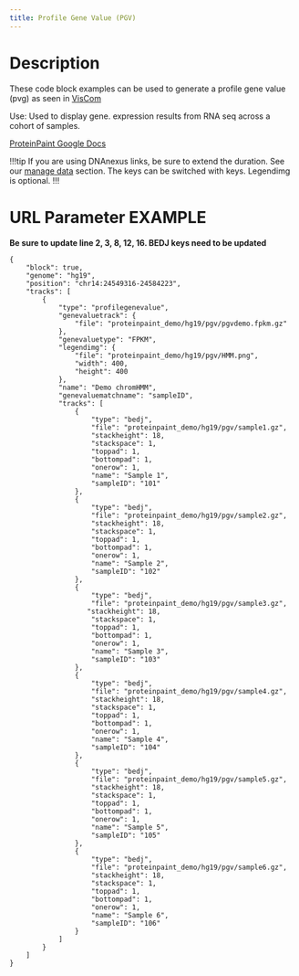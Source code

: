 ```yaml
---
title: Profile Gene Value (PGV) 
---
```

# Description 
These code block examples can be used to generate a profile gene value (pvg) as seen in [VisCom](https://viz.stjude.cloud/zhou-lab/visualization/genomepaint-profile-gene-value-example~35)

Use: Used to display gene. expression results from RNA seq across a cohort of samples.

[ProteinPaint Google Docs](https://docs.google.com/document/d/1yrRpDUZWSRGuCa0snGwRuo721WRHgdYTX7GWIsZ_fSY/)

!!!tip
If you are using DNAnexus links, be sure to extend the duration. See our [manage data](https://university.stjude.cloud/docs/visualization-community/data-manage/) section. The <file> keys can be switched with <url> keys. Legendimg is optional.
!!!


# URL Parameter EXAMPLE
**Be sure to update line 2, 3, 8, 12, 16. BEDJ keys need to be updated**
```JS
{
	"block": true,
	"genome": "hg19",
    "position": "chr14:24549316-24584223",
    "tracks": [
        {
            "type": "profilegenevalue",
            "genevaluetrack": {
                "file": "proteinpaint_demo/hg19/pgv/pgvdemo.fpkm.gz"
            },
            "genevaluetype": "FPKM",
            "legendimg": {
                "file": "proteinpaint_demo/hg19/pgv/HMM.png",
                "width": 400,
                "height": 400
            },
            "name": "Demo chromHMM",
            "genevaluematchname": "sampleID",
            "tracks": [
                {
                    "type": "bedj",
                    "file": "proteinpaint_demo/hg19/pgv/sample1.gz",
                    "stackheight": 18,
                    "stackspace": 1,
                    "toppad": 1,
                    "bottompad": 1,
                    "onerow": 1,
                    "name": "Sample 1",
                    "sampleID": "101"
                },
                {
                    "type": "bedj",
                    "file": "proteinpaint_demo/hg19/pgv/sample2.gz",
                    "stackheight": 18,
                    "stackspace": 1,
                    "toppad": 1,
                    "bottompad": 1,
                    "onerow": 1,
                    "name": "Sample 2",
                    "sampleID": "102"
                },
                {
                    "type": "bedj",
                    "file": "proteinpaint_demo/hg19/pgv/sample3.gz",
                   "stackheight": 18,
                    "stackspace": 1,
                    "toppad": 1,
                    "bottompad": 1,
                    "onerow": 1,
                    "name": "Sample 3",
                    "sampleID": "103"
                },
                {
                    "type": "bedj",
                    "file": "proteinpaint_demo/hg19/pgv/sample4.gz",
                    "stackheight": 18,
                    "stackspace": 1,
                    "toppad": 1,
                    "bottompad": 1,
                    "onerow": 1,
                    "name": "Sample 4",
                    "sampleID": "104"
                },
                {
                    "type": "bedj",
                    "file": "proteinpaint_demo/hg19/pgv/sample5.gz",
                    "stackheight": 18,
                    "stackspace": 1,
                    "toppad": 1,
                    "bottompad": 1,
                    "onerow": 1,
                    "name": "Sample 5",
                    "sampleID": "105"
                },
                {
                    "type": "bedj",
                    "file": "proteinpaint_demo/hg19/pgv/sample6.gz",
                    "stackheight": 18,
                    "stackspace": 1,
                    "toppad": 1,
                    "bottompad": 1,
                    "onerow": 1,
                    "name": "Sample 6",
                    "sampleID": "106"
                }
            ]
        }
    ]
}
```